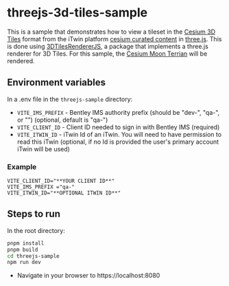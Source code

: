 # threejs-3d-tiles-sample

This is a sample that demonstrates how to view a tileset in the [Cesium 3D Tiles](https://github.com/CesiumGS/3d-tiles) format from the iTwin platform [cesium curated content](https://developer.bentley.com/apis/cesium-curated-content) in [three.js](https://threejs.org/). This is done using [3DTilesRendererJS](https://github.com/NASA-AMMOS/3DTilesRendererJS/tree/master), a package that implements a three.js renderer for 3D Tiles. For this sample, the [Cesium Moon Terrian](https://cesium.com/platform/cesium-ion/content/cesium-moon-terrain/) will be rendered.

## Environment variables

In a .env file in the `threejs-sample` directory:

- `VITE_IMS_PREFIX` - Bentley IMS authority prefix (should be "dev-", "qa-", or "") (optional, default is "qa-")
- `VITE_CLIENT_ID` - Client ID needed to sign in with Bentley IMS (required)
- `VITE_ITWIN_ID` - iTwin Id of an iTwin. You will need to have permission to read this iTwin (optional, if no Id is provided the user's primary account iTwin will be used)

### Example

```
VITE_CLIENT_ID="**YOUR CLIENT ID**"
VITE_IMS_PREFIX ="qa-"
VITE_ITWIN_ID="**OPTIONAL ITWIN ID**"
```

## Steps to run

In the root directory:

```bash
pnpm install
pnpm build
cd threejs-sample
npm run dev
```

- Navigate in your browser to https://localhost:8080
